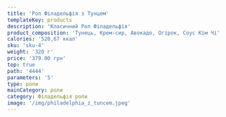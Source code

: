 ```yaml
---
title: 'Рол Філадельфія з Тунцем'
templateKey: products
description: 'Класичний Рол Філадельфія'
product_composition: 'Тунець, Крем-сир, Авокадо, Огірок, Соус Кім Чі'
calories: '520,67 ккал'
sku: 'sku-4'
weight: '320 г'
price: '379.00 грн'
top: true
path: '4444'
parameters: '5'
type: роли
mainCategory: роли
category: Філадельфія роли
image: '/img/philadelphia_z_tuncem.jpeg'
---
```

